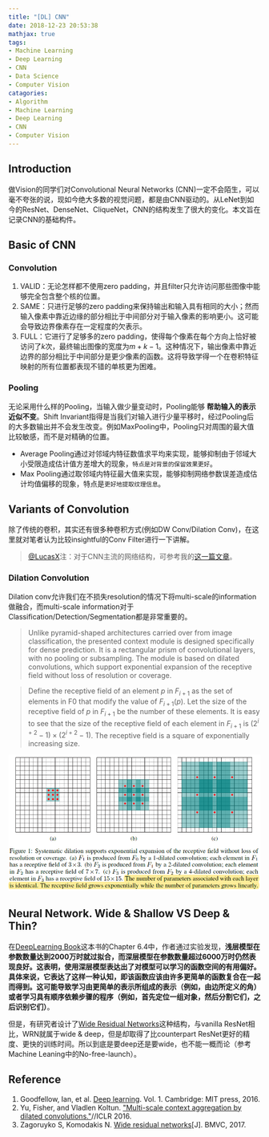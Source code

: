 ```yaml
---
title: "[DL] CNN"
date: 2018-12-23 20:53:38
mathjax: true
tags:
- Machine Learning
- Deep Learning
- CNN
- Data Science
- Computer Vision
catagories:
- Algorithm
- Machine Learning
- Deep Learning
- CNN
- Computer Vision
---
```

## Introduction
做Vision的同学们对Convolutional Neural Networks (CNN)一定不会陌生，可以毫不夸张的说，现如今绝大多数的视觉问题，都是由CNN驱动的。从LeNet到如今的ResNet、DenseNet、CliqueNet，CNN的结构发生了很大的变化。本文旨在记录CNN的基础构件。

## Basic of CNN
### Convolution
1. VALID：无论怎样都不使用zero padding，并且filter只允许访问那些图像中能够完全包含整个核的位置。
2. SAME：只进行足够的zero padding来保持输出和输入具有相同的大小；然而输入像素中靠近边缘的部分相比于中间部分对于输入像素的影响更小。这可能会导致边界像素存在一定程度的欠表示。
3. FULL：它进行了足够多的zero padding，使得每个像素在每个方向上恰好被访问了$k$次，最终输出图像的宽度为$m+k-1$。这种情况下，输出像素中靠近边界的部分相比于中间部分是更少像素的函数。这将导致学得一个在卷积特征映射的所有位置都表现不错的单核更为困难。

### Pooling
无论采用什么样的Pooling，当输入做少量变动时，Pooling能够 __帮助输入的表示近似不变__。Shift Invariant指得是当我们对输入进行少量平移时，经过Pooling后的大多数输出并不会发生改变。例如MaxPooling中，Pooling只对周围的最大值比较敏感，而不是对精确的位置。
* Average Pooling通过对邻域内特征数值求平均来实现，能够抑制由于邻域大小受限造成估计值方差增大的现象，```特点是对背景的保留效果更好```。
* Max Pooling通过取邻域内特征最大值来实现，能够抑制网络参数误差造成估计均值偏移的现象，特点是```更好地提取纹理信息```。


## Variants of Convolution
除了传统的卷积，其实还有很多种卷积方式(例如DW Conv/Dilation Conv)，在这里就对笔者认为比较insightful的Conv Filter进行一下讲解。
> [@LucasX](https://www.zhihu.com/people/xulu-0620)注：对于CNN主流的网络结构，可参考我的[这一篇文章](https://lucasxlu.github.io/blog/2018/11/18/dl-architecture/)。

### Dilation Convolution
Dilation conv允许我们在不损失resolution的情况下将multi-scale的information做融合，而multi-scale information对于Classification/Detection/Segmentation都是非常重要的。
> Unlike pyramid-shaped architectures carried over from image classification, the presented context module is designed specifically for dense prediction. It is a rectangular prism of convolutional layers, with no pooling or subsampling. The module is based on dilated convolutions, which support exponential expansion of the receptive field without loss of resolution or coverage.

> Define the receptive field of an element $p$ in $F_{i+1}$ as the set of elements in F0 that modify the value of $F_{i+1}(p)$. Let the size of the receptive field of $p$ in $F_{i+1}$ be the number of these elements. It is easy to see that the size of the receptive field of each element in $F_{i+1}$ is $(2^{i+2}-1)\times (2^{i+2}-1)$. The receptive field is a square of exponentially increasing size.

![Dilation Conv](https://raw.githubusercontent.com/lucasxlu/blog/master/source/_posts/dl-cnn/dilation_conv.png)


## Neural Network. Wide & Shallow VS Deep & Thin?
在[DeepLearning Book](https://www.deeplearningbook.org/contents/convnets.html)这本书的Chapter 6.4中，作者通过实验发现，**浅层模型在参数数量达到2000万时就过拟合，而深层模型在参数数量超过6000万时仍然表现良好。这表明，使用深层模型表达出了对模型可以学习的函数空间的有用偏好。具体来说，它表达了这样一种认知，即该函数应该由许多更简单的函数复合在一起而得到。这可能导致学习由更简单的表示所组成的表示（例如，由边所定义的角）或者学习具有顺序依赖步骤的程序（例如，首先定位一组对象，然后分割它们，之后识别它们）**。

但是，有研究者设计了[Wide Residual Networks](https://arxiv.org/pdf/1605.07146.pdf)这种结构，与vanilla ResNet相比，WRN就属于wide & deep，但是却取得了比counterpart ResNet更好的精度、更快的训练时间。所以到底是要deep还是要wide，也不能一概而论（参考Machine Leaning中的No-free-launch）。


## Reference
1. Goodfellow, Ian, et al. [Deep learning](https://www.deeplearningbook.org/contents/convnets.html). Vol. 1. Cambridge: MIT press, 2016.
2. Yu, Fisher, and Vladlen Koltun. ["Multi-scale context aggregation by dilated convolutions."](https://arxiv.org/pdf/1511.07122v3.pdf)//ICLR 2016.
3. Zagoruyko S, Komodakis N. [Wide residual networks](https://arxiv.org/pdf/1605.07146.pdf)[J]. BMVC, 2017.